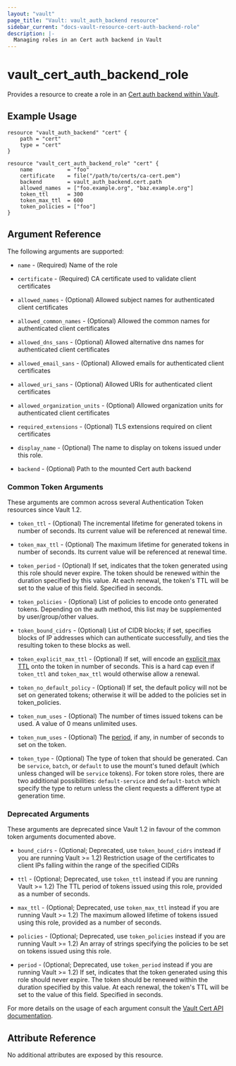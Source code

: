 ```yaml
---
layout: "vault"
page_title: "Vault: vault_auth_backend resource"
sidebar_current: "docs-vault-resource-cert-auth-backend-role"
description: |-
  Managing roles in an Cert auth backend in Vault
---
```


# vault\_cert\_auth\_backend\_role

Provides a resource to create a role in an [Cert auth backend within Vault](https://www.vaultproject.io/docs/auth/cert.html).

## Example Usage

```hcl
resource "vault_auth_backend" "cert" {
    path = "cert"
    type = "cert"
}

resource "vault_cert_auth_backend_role" "cert" {
    name           = "foo"
    certificate    = file("/path/to/certs/ca-cert.pem")
    backend        = vault_auth_backend.cert.path
    allowed_names  = ["foo.example.org", "baz.example.org"]
    token_ttl      = 300
    token_max_ttl  = 600
    token_policies = ["foo"]
}
```

## Argument Reference

The following arguments are supported:

* `name` - (Required) Name of the role

* `certificate` - (Required) CA certificate used to validate client certificates

* `allowed_names` - (Optional) Allowed subject names for authenticated client certificates

* `allowed_common_names` - (Optional) Allowed the common names for authenticated client certificates

* `allowed_dns_sans` - (Optional) Allowed alternative dns names for authenticated client certificates

* `allowed_email_sans` - (Optional) Allowed emails for authenticated client certificates

* `allowed_uri_sans` - (Optional) Allowed URIs for authenticated client certificates

* `allowed_organization_units` - (Optional) Allowed organization units for authenticated client certificates

* `required_extensions` - (Optional) TLS extensions required on client certificates

* `display_name` - (Optional) The name to display on tokens issued under this role.

* `backend` - (Optional) Path to the mounted Cert auth backend

### Common Token Arguments

These arguments are common across several Authentication Token resources since Vault 1.2.

* `token_ttl` - (Optional) The incremental lifetime for generated tokens in number of seconds.
  Its current value will be referenced at renewal time.

* `token_max_ttl` - (Optional) The maximum lifetime for generated tokens in number of seconds.
  Its current value will be referenced at renewal time.

* `token_period` - (Optional) If set, indicates that the
  token generated using this role should never expire. The token should be renewed within the
  duration specified by this value. At each renewal, the token's TTL will be set to the
  value of this field. Specified in seconds.

* `token_policies` - (Optional) List of policies to encode onto generated tokens. Depending
  on the auth method, this list may be supplemented by user/group/other values.

* `token_bound_cidrs` - (Optional) List of CIDR blocks; if set, specifies blocks of IP
  addresses which can authenticate successfully, and ties the resulting token to these blocks
  as well.

* `token_explicit_max_ttl` - (Optional) If set, will encode an
  [explicit max TTL](https://www.vaultproject.io/docs/concepts/tokens.html#token-time-to-live-periodic-tokens-and-explicit-max-ttls)
  onto the token in number of seconds. This is a hard cap even if `token_ttl` and
  `token_max_ttl` would otherwise allow a renewal.

* `token_no_default_policy` - (Optional) If set, the default policy will not be set on
  generated tokens; otherwise it will be added to the policies set in token_policies.

* `token_num_uses` - (Optional) The number of times issued tokens can be used.
  A value of 0 means unlimited uses.

* `token_num_uses` - (Optional) The
  [period](https://www.vaultproject.io/docs/concepts/tokens.html#token-time-to-live-periodic-tokens-and-explicit-max-ttls),
  if any, in number of seconds to set on the token.

* `token_type` - (Optional) The type of token that should be generated. Can be `service`,
  `batch`, or `default` to use the mount's tuned default (which unless changed will be
  `service` tokens). For token store roles, there are two additional possibilities:
  `default-service` and `default-batch` which specify the type to return unless the client
  requests a different type at generation time.

### Deprecated Arguments

These arguments are deprecated since Vault 1.2 in favour of the common token arguments
documented above.

* `bound_cidrs` - (Optional; Deprecated, use `token_bound_cidrs` instead if you are running Vault >= 1.2) Restriction usage of the
  certificates to client IPs falling within the range of the specified CIDRs

* `ttl` - (Optional; Deprecated, use `token_ttl` instead if you are running Vault >= 1.2) The TTL period of tokens issued
  using this role, provided as a number of seconds.

* `max_ttl` - (Optional; Deprecated, use `token_max_ttl` instead if you are running Vault >= 1.2) The maximum allowed lifetime of tokens
  issued using this role, provided as a number of seconds.

* `policies` - (Optional; Deprecated, use `token_policies` instead if you are running Vault >= 1.2) An array of strings
  specifying the policies to be set on tokens issued using this role.

* `period` - (Optional; Deprecated, use `token_period` instead if you are running Vault >= 1.2) If set, indicates that the
  token generated using this role should never expire. The token should be renewed within the
  duration specified by this value. At each renewal, the token's TTL will be set to the
  value of this field. Specified in seconds.

For more details on the usage of each argument consult the [Vault Cert API documentation](https://www.vaultproject.io/api-docs/auth/cert).

## Attribute Reference

No additional attributes are exposed by this resource.
